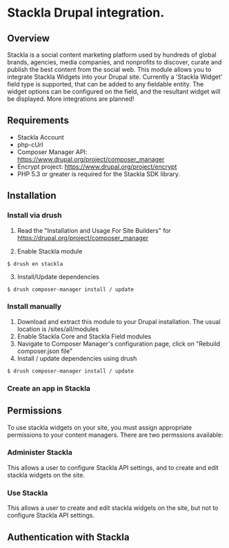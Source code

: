 # Stackla Drupal integration.

## Overview
Stackla is a social content marketing platform used by hundreds of global brands, agencies, media companies, and nonprofits to discover, curate and publish the best content from the social web.
This module allows you to integrate Stackla Widgets into your Drupal site.
Currently a 'Stackla Widget' field type is supported, that can be added to any
fieldable entity. The widget options can be configured on the field, and the
resultant widget will be displayed.
More integrations are planned!

## Requirements
* Stackla Account
* php-cUrl
* Composer Manager API: https://www.drupal.org/project/composer_manager
* Encrypt project: https://www.drupal.org/project/encrypt
* PHP 5.3 or greater is required for the Stackla SDK library.

## Installation

### Install via drush
1. Read the "Installation and Usage For Site Builders" for https://drupal.org/project/composer_manager

2. Enable Stackla module
```
$ drush en stackla
```

3. Install/Update dependencies
```
$ drush composer-manager install / update
```

### Install manually
1. Download and extract this module to your Drupal installation. The usual
location is /sites/all/modules
2. Enable Stackla Core and Stackla Field modules
3. Navigate to Composer Manager's configuration page, click on "Rebuild composer.json file"
4. Install / update dependencies using drush
```
$ drush composer-manager install / update
```

### Create an app in Stackla

## Permissions
To use stackla widgets on your site, you must assign appropriate permissions to
your content managers. There are two permssions available:

### Administer Stackla
This allows a user to configure Stackla API settings, and to create and edit
stackla widgets on the site.

### Use Stackla
This allows a user to create and edit stackla widgets on the site, but not to
configure Stackla API settings.

## Authentication with Stackla

